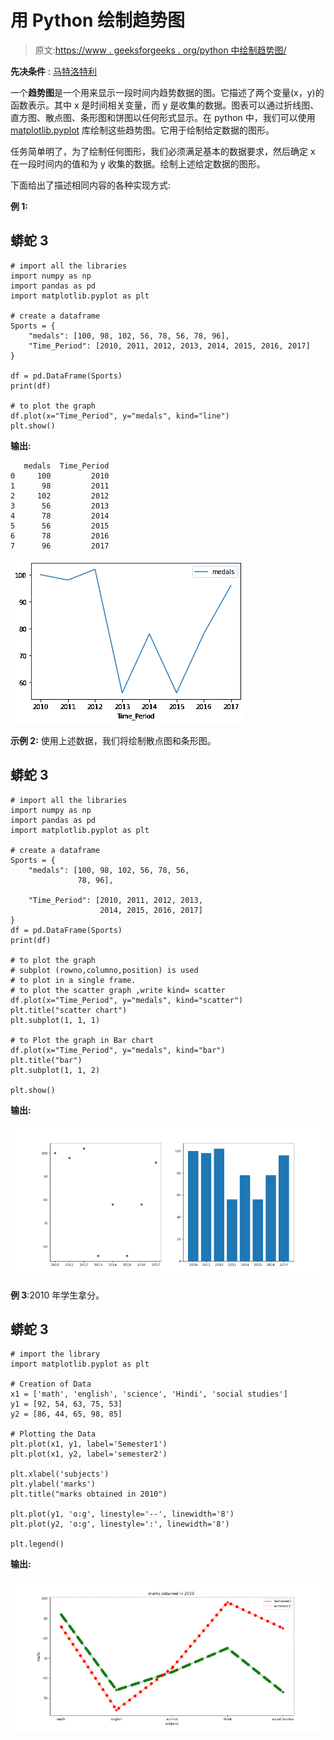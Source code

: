 # 用 Python 绘制趋势图

> 原文:[https://www . geeksforgeeks . org/python 中绘制趋势图/](https://www.geeksforgeeks.org/plotting-a-trend-graph-in-python/)

**先决条件** : [马特洛特利](https://www.geeksforgeeks.org/python-introduction-matplotlib/)

一个**趋势图**是一个用来显示一段时间内趋势数据的图。它描述了两个变量(x，y)的函数表示。其中 x 是时间相关变量，而 y 是收集的数据。图表可以通过折线图、直方图、散点图、条形图和饼图以任何形式显示。在 python 中，我们可以使用 [matplotlib.pyplot](https://www.geeksforgeeks.org/pyplot-in-matplotlib/) 库绘制这些趋势图。它用于绘制给定数据的图形。

任务简单明了，为了绘制任何图形，我们必须满足基本的数据要求，然后确定 x 在一段时间内的值和为 y 收集的数据。绘制上述给定数据的图形。

下面给出了描述相同内容的各种实现方式:

**例 1:**

## 蟒蛇 3

```
# import all the libraries
import numpy as np
import pandas as pd
import matplotlib.pyplot as plt

# create a dataframe
Sports = {
    "medals": [100, 98, 102, 56, 78, 56, 78, 96],
    "Time_Period": [2010, 2011, 2012, 2013, 2014, 2015, 2016, 2017]
}

df = pd.DataFrame(Sports)
print(df)

# to plot the graph
df.plot(x="Time_Period", y="medals", kind="line")
plt.show()
```

**输出:**

```
   medals  Time_Period
0     100         2010
1      98         2011
2     102         2012
3      56         2013
4      78         2014
5      56         2015
6      78         2016
7      96         2017
```

![](img/de37142b7f265da9bcbfbf22c640a48e.png)

**示例 2:** 使用上述数据，我们将绘制散点图和条形图。

## 蟒蛇 3

```
# import all the libraries
import numpy as np
import pandas as pd
import matplotlib.pyplot as plt

# create a dataframe
Sports = {
    "medals": [100, 98, 102, 56, 78, 56,
               78, 96],

    "Time_Period": [2010, 2011, 2012, 2013,
                    2014, 2015, 2016, 2017]
}
df = pd.DataFrame(Sports)
print(df)

# to plot the graph
# subplot (rowno,columno,position) is used
# to plot in a single frame.
# to plot the scatter graph ,write kind= scatter
df.plot(x="Time_Period", y="medals", kind="scatter")
plt.title("scatter chart")
plt.subplot(1, 1, 1)

# to Plot the graph in Bar chart
df.plot(x="Time_Period", y="medals", kind="bar")
plt.title("bar")
plt.subplot(1, 1, 2)

plt.show()
```

**输出:**

![](img/5d8b67fb6c851a75dfbca853ab817293.png)

**例 3**:2010 年学生拿分。

## 蟒蛇 3

```
# import the library
import matplotlib.pyplot as plt

# Creation of Data
x1 = ['math', 'english', 'science', 'Hindi', 'social studies']
y1 = [92, 54, 63, 75, 53]
y2 = [86, 44, 65, 98, 85]

# Plotting the Data
plt.plot(x1, y1, label='Semester1')
plt.plot(x1, y2, label='semester2')

plt.xlabel('subjects')
plt.ylabel('marks')
plt.title("marks obtained in 2010")

plt.plot(y1, 'o:g', linestyle='--', linewidth='8')
plt.plot(y2, 'o:g', linestyle=':', linewidth='8')

plt.legend()
```

**输出:**

![](img/55a94855e651c64dceb583429214fbd0.png)